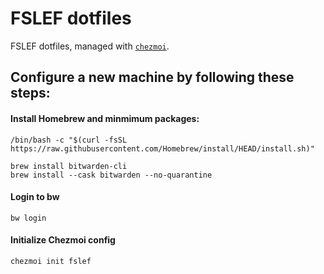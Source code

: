 # FSLEF dotfiles

FSLEF dotfiles, managed with [`chezmoi`](https://github.com/twpayne/chezmoi).

## Configure a new machine by following these steps:

#### Install Homebrew and minmimum packages:

``` shell
/bin/bash -c "$(curl -fsSL https://raw.githubusercontent.com/Homebrew/install/HEAD/install.sh)"
```

``` shell
brew install bitwarden-cli
brew install --cask bitwarden --no-quarantine
```

#### Login to bw
``` shell
bw login
```

#### Initialize Chezmoi config
```
chezmoi init fslef
```
